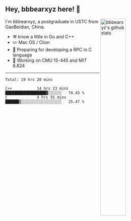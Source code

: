 ## Hey, bbbearxyz here! :wave:

<img align="right" alt="bbbearxyz's github stats" width="40%" src="https://github-readme-stats.vercel.app/api?username=bbbearxyz&show_icons=true">

I'm bbbearxyz, a postgraduate in USTC from GaoBeidian, China.

-   :hammer_and_pick:    know a little in Go and C++
-   :pencil2: Mac OS / Clion
-   :seedling: Preparing for developing a RPC in C language 
-   :thinking: Working on CMU 15-445 and MIT 6.824
---
<!--START_SECTION:waka-->
```text
Total: 19 hrs 20 mins

C++           14 hrs 23 mins  ██████████████████▓░░░░░░   74.43 % 
C             4 hrs 55 mins   ██████▒░░░░░░░░░░░░░░░░░░   25.47 % 
```
<!--END_SECTION:waka-->

